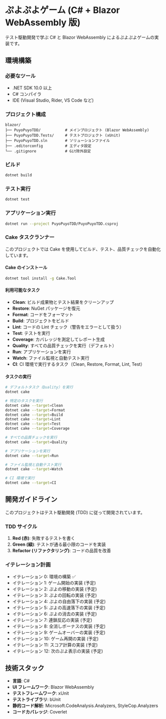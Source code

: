 # ぷよぷよゲーム (C# + Blazor WebAssembly 版)

テスト駆動開発で学ぶ C# と Blazor WebAssembly によるぷよぷよゲームの実装です。

## 環境構築

### 必要なツール

- .NET SDK 10.0 以上
- C# コンパイラ
- IDE (Visual Studio, Rider, VS Code など)

### プロジェクト構成

```
blazor/
├── PuyoPuyoTDD/           # メインプロジェクト (Blazor WebAssembly)
├── PuyoPuyoTDD.Tests/     # テストプロジェクト (xUnit)
├── PuyoPuyoTDD.sln        # ソリューションファイル
├── .editorconfig          # エディタ設定
└── .gitignore             # Git除外設定
```

### ビルド

```bash
dotnet build
```

### テスト実行

```bash
dotnet test
```

### アプリケーション実行

```bash
dotnet run --project PuyoPuyoTDD/PuyoPuyoTDD.csproj
```

### Cake タスクランナー

このプロジェクトでは Cake を使用してビルド、テスト、品質チェックを自動化しています。

#### Cake のインストール

```bash
dotnet tool install -g Cake.Tool
```

#### 利用可能なタスク

- **Clean**: ビルド成果物とテスト結果をクリーンアップ
- **Restore**: NuGet パッケージを復元
- **Format**: コードをフォーマット
- **Build**: プロジェクトをビルド
- **Lint**: コードの Lint チェック（警告をエラーとして扱う）
- **Test**: テストを実行
- **Coverage**: カバレッジを測定してレポート生成
- **Quality**: すべての品質チェックを実行（デフォルト）
- **Run**: アプリケーションを実行
- **Watch**: ファイル監視と自動テスト実行
- **CI**: CI 環境で実行するタスク（Clean, Restore, Format, Lint, Test）

#### タスクの実行

```bash
# デフォルトタスク（Quality）を実行
dotnet cake

# 特定のタスクを実行
dotnet cake --target=Clean
dotnet cake --target=Format
dotnet cake --target=Build
dotnet cake --target=Lint
dotnet cake --target=Test
dotnet cake --target=Coverage

# すべての品質チェックを実行
dotnet cake --target=Quality

# アプリケーションを実行
dotnet cake --target=Run

# ファイル監視と自動テスト実行
dotnet cake --target=Watch

# CI 環境で実行
dotnet cake --target=CI
```

## 開発ガイドライン

このプロジェクトはテスト駆動開発 (TDD) に従って開発されています。

### TDD サイクル

1. **Red (赤)**: 失敗するテストを書く
2. **Green (緑)**: テストが通る最小限のコードを実装
3. **Refactor (リファクタリング)**: コードの品質を改善

### イテレーション計画

- イテレーション 0: 環境の構築 ✅
- イテレーション 1: ゲーム開始の実装 (予定)
- イテレーション 2: ぷよの移動の実装 (予定)
- イテレーション 3: ぷよの回転の実装 (予定)
- イテレーション 4: ぷよの自由落下の実装 (予定)
- イテレーション 5: ぷよの高速落下の実装 (予定)
- イテレーション 6: ぷよの消去の実装 (予定)
- イテレーション 7: 連鎖反応の実装 (予定)
- イテレーション 8: 全消しボーナスの実装 (予定)
- イテレーション 9: ゲームオーバーの実装 (予定)
- イテレーション 10: ゲーム再開の実装 (予定)
- イテレーション 11: スコア計算の実装 (予定)
- イテレーション 12: 次のぷよ表示の実装 (予定)

## 技術スタック

- **言語**: C#
- **UI フレームワーク**: Blazor WebAssembly
- **テストフレームワーク**: xUnit
- **テストライブラリ**: bUnit
- **静的コード解析**: Microsoft.CodeAnalysis.Analyzers, StyleCop.Analyzers
- **コードカバレッジ**: Coverlet
